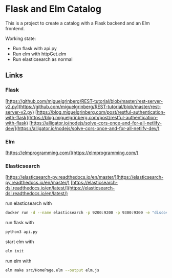 # Flask and Elm Catalog

This is a project to create a catalog with a Flask backend and an Elm frontend.

Working state:

* Run flask with api.py
* Run elm with httpGet.elm
* Run elasticsearch as normal

## Links

### Flask

[https://github.com/miguelgrinberg/REST-tutorial/blob/master/rest-server-v2.py](https://github.com/miguelgrinberg/REST-tutorial/blob/master/rest-server-v2.py)
[https://blog.miguelgrinberg.com/post/restful-authentication-with-flask](https://blog.miguelgrinberg.com/post/restful-authentication-with-flask)
[https://alligator.io/nodejs/solve-cors-once-and-for-all-netlify-dev/](https://alligator.io/nodejs/solve-cors-once-and-for-all-netlify-dev/)

### Elm

[https://elmprogramming.com/](https://elmprogramming.com/)

### Elasticsearch

[https://elasticsearch-py.readthedocs.io/en/master/](https://elasticsearch-py.readthedocs.io/en/master/)
[https://elasticsearch-dsl.readthedocs.io/en/latest/](https://elasticsearch-dsl.readthedocs.io/en/latest/)

run elasticsearch with

```sh
docker run -d --name elasticsearch -p 9200:9200 -p 9300:9300 -e "discovery.type=single-node" elasticsearch:7.2.1
```

run flask with

```sh
python3 api.py
```

start elm with

```sh
elm init
```

run elm with

```sh
elm make src/HomePage.elm --output elm.js
```
